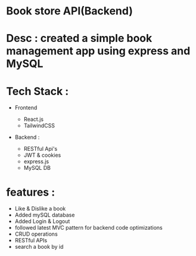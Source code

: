 # Book store API(Backend)

# Desc : created a simple book management app using express and MySQL 

# Tech Stack :
 - Frontend
   - React.js
   - TailwindCSS

 - Backend : 
    - RESTful Api's
    - JWT & cookies
    - express.js
    - MySQL DB

# features :
- Like & Dislike a book
- Added mySQL database
- Added Login & Logout
- followed latest MVC pattern for backend code optimizations
- CRUD operations
- RESTful APIs
- search a book by id
